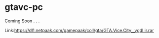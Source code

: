 # gtavc-pc

Coming Soon . . . 

Link:https://dl1.netpaak.com/gamepaak/coll/gta/GTA.Vice.City__vgdl.ir.rar
